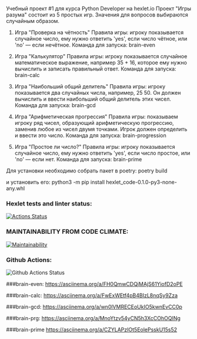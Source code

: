 Учебный проект #1 для курса Python Developer на hexlet.io
Проект "Игры разума" состоит из 5 простых игр.
Значения для вопросов выбираются случайным образом.

1. Игра "Проверка на чётность"
Правила игры: игроку показывается случайное число, ему нужно ответить 'yes', если число чётное, или 'no' — если нечётное.
Команда для запуска: brain-even

2. Игра "Калькулятор"
Правила игры: игроку показывается случайное математическое выражение, например 35 + 16, которое ему нужно вычислить и записать правильный ответ.
Команда для запуска: brain-calc

3. Игра "Наибольший общий делитель"
Правила игры: игроку показывается два случайных числа, например, 25 50. Он должен вычислить и ввести наибольший общий делитель этих чисел.
Команда для запуска: brain-gcd

4. Игра "Арифметическая прогрессия"
Правила игры: показываем игроку ряд чисел, образующий арифметическую прогрессию, заменив любое из чисел двумя точками. Игрок должен определить и ввести это число.
Команда для запуска: brain-progression

5. Игра "Простое ли число?"
Правила игры: игроку показывается случайное число, ему нужно ответить 'yes', если число простое, или 'no' — если нет.
Команда для запуска: brain-prime

Для установки необходимо собрать пакет в poetry:
poetry build

и установить его:
python3 -m pip install hexlet_code-0.1.0-py3-none-any.whl

### Hexlet tests and linter status:
[![Actions Status](https://github.com/Imabirdmf/python-project-lvl1/workflows/hexlet-check/badge.svg)](https://github.com/Imabirdmf/python-project-lvl1/actions)
### MAINTAINABILITY FROM CODE CLIMATE:
[![Maintainability](https://api.codeclimate.com/v1/badges/a99a88d28ad37a79dbf6/maintainability)](https://codeclimate.com/github/codeclimate/codeclimate/maintainability)
### Github Actions:
![Github Actions Status](https://github.com/Imabirdmf/python-project-lvl1/actions/workflows/main.yml/badge.svg)

###brain-even:
https://asciinema.org/a/FH0QmwCDQjMAjS61YiofD2oPE

###brain-calc:
https://asciinema.org/a/FwExWEtf4pB4BIzL8nqSy9Zza

###brain-gcd:
https://asciinema.org/a/wn0lVMRECEoUkIO5kwnEvCC0p

###brain-prg:
https://asciinema.org/a/MnoYtzv54yCN5h3XcCOhOQINg

###brain-prime
https://asciinema.org/a/CZYLAPzIOt5EolePsskU15s52
